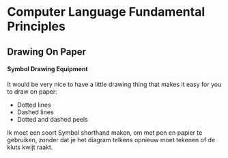 ﻿Computer Language Fundamental Principles
========================================

## Drawing On Paper

#### Symbol Drawing Equipment

It would be very nice to have a little drawing thing that makes it easy for you to draw on paper:

- Dotted lines
- Dashed lines
- Dotted and dashed peels



Ik moet een soort Symbol shorthand maken, om met pen en papier te gebruiken, zonder dat je het diagram telkens opnieuw moet tekenen of de kluts kwijt raakt.


